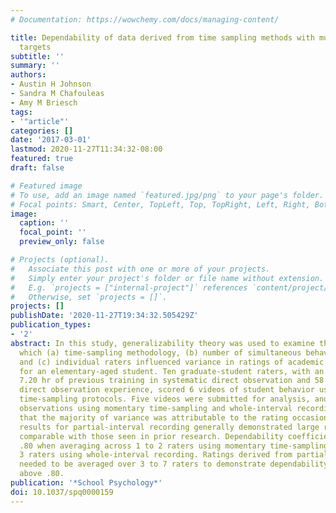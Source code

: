 ```yaml
---
# Documentation: https://wowchemy.com/docs/managing-content/

title: Dependability of data derived from time sampling methods with multiple observation
  targets
subtitle: ''
summary: ''
authors:
- Austin H Johnson
- Sandra M Chafouleas
- Amy M Briesch
tags:
- '"article"'
categories: []
date: '2017-03-01'
lastmod: 2020-11-27T11:34:32-08:00
featured: true
draft: false

# Featured image
# To use, add an image named `featured.jpg/png` to your page's folder.
# Focal points: Smart, Center, TopLeft, Top, TopRight, Left, Right, BottomLeft, Bottom, BottomRight.
image:
  caption: ''
  focal_point: ''
  preview_only: false

# Projects (optional).
#   Associate this post with one or more of your projects.
#   Simply enter your project's folder or file name without extension.
#   E.g. `projects = ["internal-project"]` references `content/project/deep-learning/index.md`.
#   Otherwise, set `projects = []`.
projects: []
publishDate: '2020-11-27T19:34:32.505429Z'
publication_types:
- '2'
abstract: In this study, generalizability theory was used to examine the extent to
  which (a) time-sampling methodology, (b) number of simultaneous behavior targets,
  and (c) individual raters influenced variance in ratings of academic engagement
  for an elementary-aged student. Ten graduate-student raters, with an average of
  7.20 hr of previous training in systematic direct observation and 58.20 hr of previous
  direct observation experience, scored 6 videos of student behavior using 12 different
  time-sampling protocols. Five videos were submitted for analysis, and results for
  observations using momentary time-sampling and whole-interval recording suggested
  that the majority of variance was attributable to the rating occasion, although
  results for partial-interval recording generally demonstrated large residual components
  comparable with those seen in prior research. Dependability coefficients were above
  .80 when averaging across 1 to 2 raters using momentary time-sampling, and 2 to
  3 raters using whole-interval recording. Ratings derived from partial-interval recording
  needed to be averaged over 3 to 7 raters to demonstrate dependability coefficients
  above .80.
publication: '*School Psychology*'
doi: 10.1037/spq0000159
---
```

